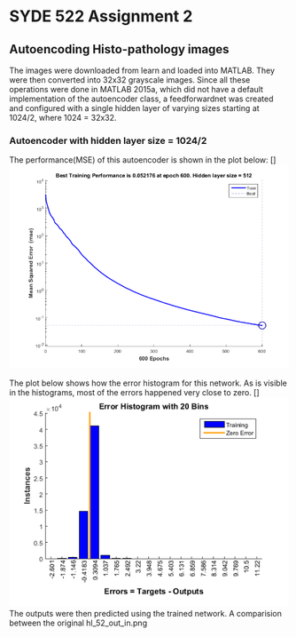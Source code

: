# SYDE 522 Assignment 2
## Autoencoding Histo-pathology images
The images were downloaded from learn and loaded into MATLAB. They were then converted into 32x32 grayscale images. Since all these operations were done in MATLAB 2015a, which did not have a default implementation of the autoencoder class, a feedforwardnet was created and configured with a single hidden layer of varying sizes starting at 1024/2, where 1024 = 32x32.
### Autoencoder with hidden layer size = 1024/2
The performance(MSE) of this autoencoder is shown in the plot below:
[]![MSE peformance for hidden layer size = 512](hl_512_mse.png)

The plot below shows how the error histogram for this network. As is visible in the histograms, most of the errors happened very close to zero.
[]![Error Histogram for hidden layer size = 512](hl_512_error.png)
The outputs were then predicted using the trained network. A comparision between the original 
 	hl_52_out_in.png
